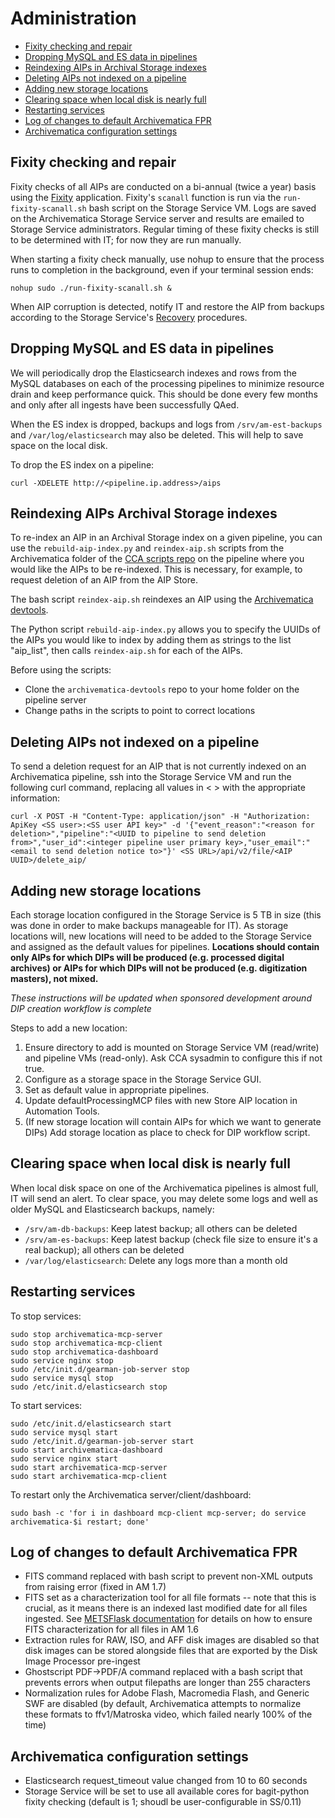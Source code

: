 # Administration

* [Fixity checking and repair](#fixity)  
* [Dropping MySQL and ES data in pipelines](#flushing)  
* [Reindexing AIPs in Archival Storage indexes](#reindexing)  
* [Deleting AIPs not indexed on a pipeline](#deletingaips)  
* [Adding new storage locations](#locations)  
* [Clearing space when local disk is nearly full](#clearingspace)  
* [Restarting services](#restarting)  
* [Log of changes to default Archivematica FPR](#fprchanges)  
* [Archivematica configuration settings](#configsettings)  

<a name="fixity"></a>  
## Fixity checking and repair  

Fixity checks of all AIPs are conducted on a bi-annual (twice a year) basis using the [Fixity](https://github.com/artefactual/fixity) application. Fixity's `scanall` function is run via the `run-fixity-scanall.sh` bash script on the Storage Service VM. Logs are saved on the Archivematica Storage Service server and results are emailed to Storage Service administrators. Regular timing of these fixity checks is still to be determined with IT; for now they are run manually.

When starting a fixity check manually, use nohup to ensure that the process runs to completion in the background, even if your terminal session ends:  

`nohup sudo ./run-fixity-scanall.sh &`

When AIP corruption is detected, notify IT and restore the AIP from backups according to the Storage Service's [Recovery](https://www.archivematica.org/en/docs/storage-service-0.10/recovery/#recovery) procedures.  

<a name="flushing"></a>
## Dropping MySQL and ES data in pipelines  

We will periodically drop the Elasticsearch indexes and rows from the MySQL databases on each of the processing pipelines to minimize resource drain and keep performance quick. This should be done every few months and only after all ingests have been successfully QAed.  

When the ES index is dropped, backups and logs from `/srv/am-est-backups` and `/var/log/elasticsearch` may also be deleted. This will help to save space on the local disk.

To drop the ES index on a pipeline:

`curl -XDELETE http://<pipeline.ip.address>/aips`

<a name="reindexing"></a>
## Reindexing AIPs Archival Storage indexes  

To re-index an AIP in an Archival Storage index on a given pipeline, you can use the `rebuild-aip-index.py` and `reindex-aip.sh` scripts from the Archivematica folder of the [CCA scripts repo](https://github.com/timothyryanwalsh/cca-scripts/tree/master/archivematica) on the pipeline where you would like the AIPs to be re-indexed. This is necessary, for example, to request deletion of an AIP from the AIP Store.

The bash script `reindex-aip.sh` reindexes an AIP using the [Archivematica devtools](https://github.com/artefactual/archivematica-devtools).

The Python script `rebuild-aip-index.py` allows you to specify the UUIDs of the AIPs you would like to index by adding them as strings to the list "aip_list", then calls `reindex-aip.sh` for each of the AIPs.

Before using the scripts:  
* Clone the `archivematica-devtools` repo to your home folder on the pipeline server  
* Change paths in the scripts to point to correct locations  

<a name="deletingaips"></a>  
## Deleting AIPs not indexed on a pipeline
         
To send a deletion request for an AIP that is not currently indexed on an Archivematica pipeline, ssh into the Storage Service VM and run the following curl command, replacing all values in < > with the appropriate information:

```
curl -X POST -H "Content-Type: application/json" -H "Authorization: ApiKey <SS user>:<SS user API key>" -d '{"event_reason":"<reason for deletion>","pipeline":"<UUID to pipeline to send deletion from>","user_id":<integer pipeline user primary key>,"user_email":"<email to send deletion notice to>"}' <SS URL>/api/v2/file/<AIP UUID>/delete_aip/
```

<a name="locations"></a>  
## Adding new storage locations  

Each storage location configured in the Storage Service is 5 TB in size (this was done in order to make backups manageable for IT). As storage locations will, new locations will need to be added to the Storage Service and assigned as the default values for pipelines. **Locations should contain only AIPs for which DIPs will be produced (e.g. processed digital archives) or AIPs for which DIPs will not be produced (e.g. digitization masters), not mixed.**

*These instructions will be updated when sponsored development around DIP creation workflow is complete*

Steps to add a new location:  
1. Ensure directory to add is mounted on Storage Service VM (read/write) and pipeline VMs (read-only). Ask CCA sysadmin to configure this if not true.    
2. Configure as a storage space in the Storage Service GUI.  
3. Set as default value in appropriate pipelines.  
4. Update defaultProcessingMCP files with new Store AIP location in Automation Tools.  
5. (If new storage location will contain AIPs for which we want to generate DIPs) Add storage location as place to check for DIP workflow script.

<a name="clearingspace"></a>
## Clearing space when local disk is nearly full  

When local disk space on one of the Archivematica pipelines is almost full, IT will send an alert. To clear space, you may delete some logs and well as older MySQL and Elasticsearch backups, namely:  

* `/srv/am-db-backups`: Keep latest backup; all others can be deleted  
* `/srv/am-es-backups`: Keep latest backup (check file size to ensure it's a real backup); all others can be deleted  
* `/var/log/elasticsearch`: Delete any logs more than a month old  

<a name="restarting"></a>  
## Restarting services

To stop services:  

```
sudo stop archivematica-mcp-server
sudo stop archivematica-mcp-client
sudo stop archivematica-dashboard
sudo service nginx stop
sudo /etc/init.d/gearman-job-server stop
sudo service mysql stop
sudo /etc/init.d/elasticsearch stop
```

To start services:  

```
sudo /etc/init.d/elasticsearch start
sudo service mysql start
sudo /etc/init.d/gearman-job-server start
sudo start archivematica-dashboard
sudo service nginx start
sudo start archivematica-mcp-server
sudo start archivematica-mcp-client
```

To restart only the Archivematica server/client/dashboard:  

`sudo bash -c 'for i in dashboard mcp-client mcp-server; do service archivematica-$i restart; done'`  


<a name="fprchanges"></a>
## Log of changes to default Archivematica FPR  

* FITS command replaced with bash script to prevent non-XML outputs from raising error (fixed in AM 1.7)  
* FITS set as a characterization tool for all file formats -- note that this is crucial, as it means there is an indexed last modified date for all files ingested. See [METSFlask documentation](https://github.com/timothyryanwalsh/metsflask#detailed-identification-and-dates) for details on how to ensure FITS characterization for all files in AM 1.6  
* Extraction rules for RAW, ISO, and AFF disk images are disabled so that disk images can be stored alongside files that are exported by the Disk Image Processor pre-ingest  
* Ghostscript PDF->PDF/A command replaced with a bash script that prevents errors when output filepaths are longer than 255 characters  
* Normalization rules for Adobe Flash, Macromedia Flash, and Generic SWF are disabled (by default, Archivematica attempts to normalize these formats to ffv1/Matroska video, which failed nearly 100% of the time)  

<a name="configsettings"></a>
## Archivematica configuration settings  

* Elasticsearch request_timeout value changed from 10 to 60 seconds  
* Storage Service will be set to use all available cores for bagit-python fixity checking (default is 1; shoudl be user-configurable in SS/0.11)  
